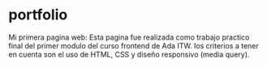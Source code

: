 # portfolio
Mi primera pagina web:
Esta pagina fue realizada como trabajo practico final del primer modulo del curso frontend de Ada ITW.
los criterios a tener  en cuenta son el uso de HTML, CSS y diseño responsivo (media query).
